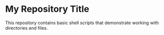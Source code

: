 # My Repository Title
This repository contains basic shell scripts that demonstrate working with directories and files.
